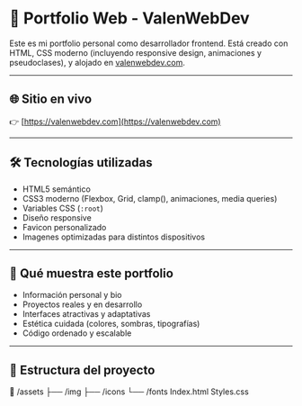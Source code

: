 # 💼 Portfolio Web - ValenWebDev

Este es mi portfolio personal como desarrollador frontend. Está creado con HTML, CSS moderno (incluyendo responsive design, animaciones y pseudoclases), y alojado en [valenwebdev.com](https://valenwebdev.com).

---

## 🌐 Sitio en vivo

👉 [https://valenwebdev.com](https://valenwebdev.com)

---

## 🛠️ Tecnologías utilizadas

- HTML5 semántico
- CSS3 moderno (Flexbox, Grid, clamp(), animaciones, media queries)
- Variables CSS (`:root`)
- Diseño responsive
- Favicon personalizado
- Imagenes optimizadas para distintos dispositivos

---

## 🧠 Qué muestra este portfolio

- Información personal y bio
- Proyectos reales y en desarrollo
- Interfaces atractivas y adaptativas
- Estética cuidada (colores, sombras, tipografías)
- Código ordenado y escalable

---

## 📂 Estructura del proyecto

📁 /assets
├── /img
├── /icons
└── /fonts
Index.html
Styles.css
